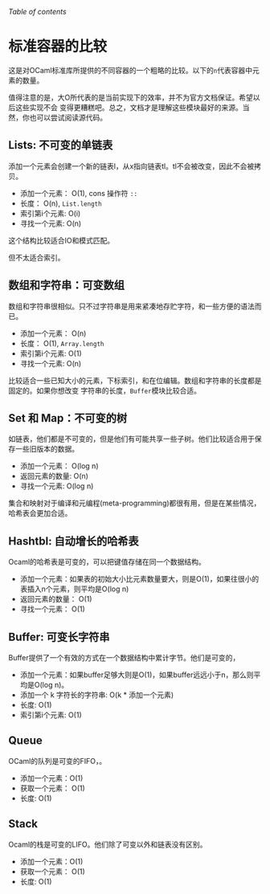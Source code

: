 <!-- ((! set title 标准容器的比较 !)) ((! set learn !)) -->

*Table of contents*

# 标准容器的比较
这是对OCaml标准库所提供的不同容器的一个粗略的比较。以下的`n`代表容器中元素的数量。

值得注意的是，大O所代表的是当前实现下的效率，并不为官方文档保证。希望以后这些实现不会
变得更糟糕吧。总之，文档才是理解这些模块最好的来源。当然，你也可以尝试阅读源代码。

## Lists: 不可变的单链表
添加一个元素会创建一个新的链表l，从x指向链表tl。tl不会被改变，因此不会被拷贝。

* 添加一个元素： O(1), cons 操作符 `::`
* 长度： O(n), `List.length`
* 索引第i个元素: O(i)
* 寻找一个元素: O(n)

这个结构比较适合IO和模式匹配。

但不太适合索引。

## 数组和字符串：可变数组
数组和字符串很相似。只不过字符串是用来紧凑地存贮字符，和一些方便的语法而已。

* 添加一个元素： O(n)
* 长度： O(1), `Array.length`
* 索引第i个元素: O(1)
* 寻找一个元素: O(n)

比较适合一些已知大小的元素，下标索引，和在位编辑。数组和字符串的长度都是固定的。如果你想改变
字符串的长度，`Buffer`模块比较合适。

## Set 和 Map：不可变的树
如链表，他们都是不可变的，但是他们有可能共享一些子树。他们比较适合用于保存一些旧版本的数据。

* 添加一个元素： O(log n)
* 返回元素的数量: O(n)
* 寻找一个元素: O(log n)

集合和映射对于编译和元编程(meta-programming)都很有用，但是在某些情况，哈希表会更加合适。

## Hashtbl: 自动增长的哈希表
Ocaml的哈希表是可变的，可以把键值存储在同一个数据结构。

* 添加一个元素：如果表的初始大小比元素数量要大，则是O(1)，如果往很小的表插入n个元素，则平均是O(log n)
* 返回元素的数量： O(1)
* 寻找一个元素： O(1)

## Buffer: 可变长字符串
Buffer提供了一个有效的方式在一个数据结构中累计字节。他们是可变的，

* 添加一个元素：如果buffer足够大则是O(1)，如果buffer远远小于n，那么则平均是O(log n)。
* 添加一个 k 字符长的字符串: O(k * 添加一个元素)
* 长度: O(1)
* 索引第i个元素: O(1)

## Queue
OCaml的队列是可变的FIFO，。

* 添加一个元素：O(1)
* 获取一个元素： O(1)
* 长度: O(1)

## Stack
Ocaml的栈是可变的LIFO。他们除了可变以外和链表没有区别。

* 添加一个元素：O(1)
* 获取一个元素： O(1)
* 长度: O(1)

